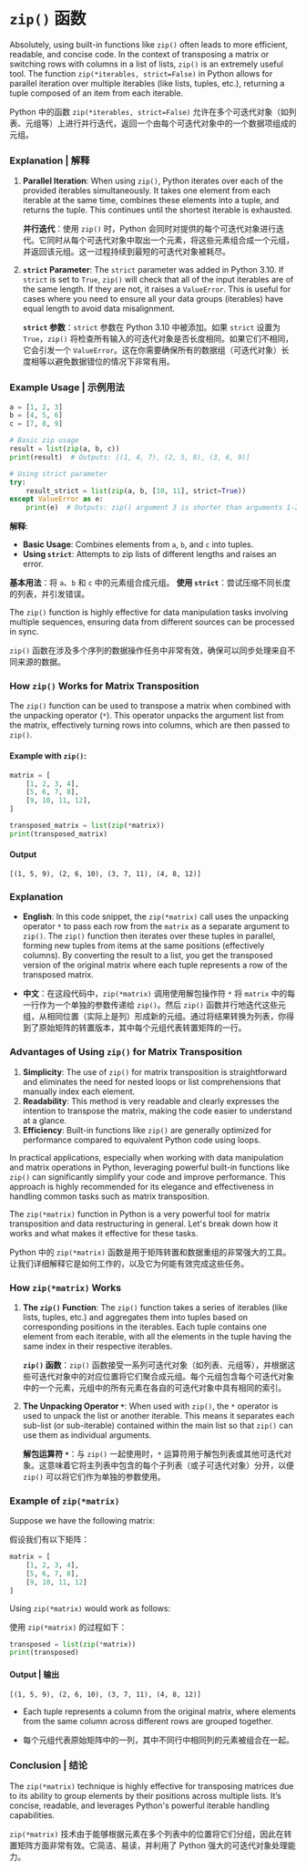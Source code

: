 # `zip()` 函数 

Absolutely, using built-in functions like `zip()` often leads to more efficient, readable, and concise code. In the context of transposing a matrix or switching rows with columns in a list of lists, `zip()` is an extremely useful tool.
The function `zip(*iterables, strict=False)` in Python allows for parallel iteration over multiple iterables (like lists, tuples, etc.), returning a tuple composed of an item from each iterable.

Python 中的函数 `zip(*iterables, strict=False)` 允许在多个可迭代对象（如列表、元组等）上进行并行迭代，返回一个由每个可迭代对象中的一个数据项组成的元组。

### Explanation | 解释

1. **Parallel Iteration**: When using `zip()`, Python iterates over each of the provided iterables simultaneously. It takes one element from each iterable at the same time, combines these elements into a tuple, and returns the tuple. This continues until the shortest iterable is exhausted.

   **并行迭代**：使用 `zip()` 时，Python 会同时对提供的每个可迭代对象进行迭代。它同时从每个可迭代对象中取出一个元素，将这些元素组合成一个元组，并返回该元组。这一过程持续到最短的可迭代对象被耗尽。

2. **`strict` Parameter**: The `strict` parameter was added in Python 3.10. If `strict` is set to `True`, `zip()` will check that all of the input iterables are of the same length. If they are not, it raises a `ValueError`. This is useful for cases where you need to ensure all your data groups (iterables) have equal length to avoid data misalignment.

   **`strict` 参数**：`strict` 参数在 Python 3.10 中被添加。如果 `strict` 设置为 `True`，`zip()` 将检查所有输入的可迭代对象是否长度相同。如果它们不相同，它会引发一个 `ValueError`。这在你需要确保所有的数据组（可迭代对象）长度相等以避免数据错位的情况下非常有用。

### Example Usage | 示例用法

```python
a = [1, 2, 3]
b = [4, 5, 6]
c = [7, 8, 9]

# Basic zip usage
result = list(zip(a, b, c))
print(result)  # Outputs: [(1, 4, 7), (2, 5, 8), (3, 6, 9)]

# Using strict parameter
try:
    result_strict = list(zip(a, b, [10, 11], strict=True))
except ValueError as e:
    print(e)  # Outputs: zip() argument 3 is shorter than arguments 1-2
```

**解释**:

- **Basic Usage**: Combines elements from `a`, `b`, and `c` into tuples.
- **Using `strict`**: Attempts to zip lists of different lengths and raises an error.

**基本用法**：将 `a`、`b` 和 `c` 中的元素组合成元组。
**使用 `strict`**：尝试压缩不同长度的列表，并引发错误。

The `zip()` function is highly effective for data manipulation tasks involving multiple sequences, ensuring data from different sources can be processed in sync.

`zip()` 函数在涉及多个序列的数据操作任务中非常有效，确保可以同步处理来自不同来源的数据。


### How `zip()` Works for Matrix Transposition

The `zip()` function can be used to transpose a matrix when combined with the unpacking operator (`*`). This operator unpacks the argument list from the matrix, effectively turning rows into columns, which are then passed to `zip()`.

#### Example with `zip()`:

```python
matrix = [
    [1, 2, 3, 4],
    [5, 6, 7, 8],
    [9, 10, 11, 12],
]

transposed_matrix = list(zip(*matrix))
print(transposed_matrix)
```

#### Output

```
[(1, 5, 9), (2, 6, 10), (3, 7, 11), (4, 8, 12)]
```

### Explanation

- **English**: In this code snippet, the `zip(*matrix)` call uses the unpacking operator `*` to pass each row from the `matrix` as a separate argument to `zip()`. The `zip()` function then iterates over these tuples in parallel, forming new tuples from items at the same positions (effectively columns). By converting the result to a list, you get the transposed version of the original matrix where each tuple represents a row of the transposed matrix.

- **中文**：在这段代码中，`zip(*matrix)` 调用使用解包操作符 `*` 将 `matrix` 中的每一行作为一个单独的参数传递给 `zip()`。然后 `zip()` 函数并行地迭代这些元组，从相同位置（实际上是列）形成新的元组。通过将结果转换为列表，你得到了原始矩阵的转置版本，其中每个元组代表转置矩阵的一行。

### Advantages of Using `zip()` for Matrix Transposition

1. **Simplicity**: The use of `zip()` for matrix transposition is straightforward and eliminates the need for nested loops or list comprehensions that manually index each element.
2. **Readability**: This method is very readable and clearly expresses the intention to transpose the matrix, making the code easier to understand at a glance.
3. **Efficiency**: Built-in functions like `zip()` are generally optimized for performance compared to equivalent Python code using loops.

In practical applications, especially when working with data manipulation and matrix operations in Python, leveraging powerful built-in functions like `zip()` can significantly simplify your code and improve performance. This approach is highly recommended for its elegance and effectiveness in handling common tasks such as matrix transposition.

The `zip(*matrix)` function in Python is a very powerful tool for matrix transposition and data restructuring in general. Let's break down how it works and what makes it effective for these tasks.

Python 中的 `zip(*matrix)` 函数是用于矩阵转置和数据重组的非常强大的工具。让我们详细解释它是如何工作的，以及它为何能有效完成这些任务。

### How `zip(*matrix)` Works

1. **The `zip()` Function**: The `zip()` function takes a series of iterables (like lists, tuples, etc.) and aggregates them into tuples based on corresponding positions in the iterables. Each tuple contains one element from each iterable, with all the elements in the tuple having the same index in their respective iterables.

   **`zip()` 函数**：`zip()` 函数接受一系列可迭代对象（如列表、元组等），并根据这些可迭代对象中的对应位置将它们聚合成元组。每个元组包含每个可迭代对象中的一个元素，元组中的所有元素在各自的可迭代对象中具有相同的索引。

2. **The Unpacking Operator `*`**: When used with `zip()`, the `*` operator is used to unpack the list or another iterable. This means it separates each sub-list (or sub-iterable) contained within the main list so that `zip()` can use them as individual arguments.

   **解包运算符 `*`**：与 `zip()` 一起使用时，`*` 运算符用于解包列表或其他可迭代对象。这意味着它将主列表中包含的每个子列表（或子可迭代对象）分开，以便 `zip()` 可以将它们作为单独的参数使用。

### Example of `zip(*matrix)`

Suppose we have the following matrix:

假设我们有以下矩阵：

```python
matrix = [
    [1, 2, 3, 4],
    [5, 6, 7, 8],
    [9, 10, 11, 12]
]
```

Using `zip(*matrix)` would work as follows:

使用 `zip(*matrix)` 的过程如下：

```python
transposed = list(zip(*matrix))
print(transposed)
```

#### Output | 输出

```
[(1, 5, 9), (2, 6, 10), (3, 7, 11), (4, 8, 12)]
```

- Each tuple represents a column from the original matrix, where elements from the same column across different rows are grouped together.

- 每个元组代表原始矩阵中的一列，其中不同行中相同列的元素被组合在一起。

### Conclusion | 结论

The `zip(*matrix)` technique is highly effective for transposing matrices due to its ability to group elements by their positions across multiple lists. It’s concise, readable, and leverages Python's powerful iterable handling capabilities.

`zip(*matrix)` 技术由于能够根据元素在多个列表中的位置将它们分组，因此在转置矩阵方面非常有效。它简洁、易读，并利用了 Python 强大的可迭代对象处理能力。




